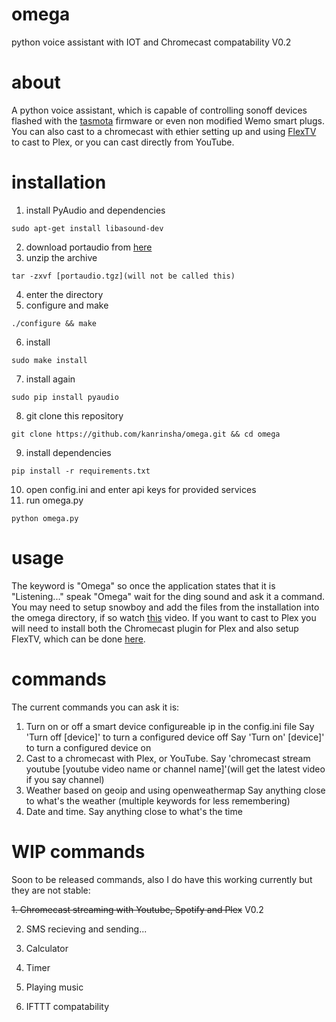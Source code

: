 # omega
python voice assistant with IOT and Chromecast compatability V0.2

# about
A python voice assistant, which is capable of controlling sonoff devices flashed with the [tasmota](https://github.com/arendst/Sonoff-Tasmota) firmware or even non modified Wemo smart plugs. You can also cast to a chromecast with ethier setting up and using [FlexTV](https://github.com/d8ahazard/FlexTV) to cast to Plex, or you can cast directly from YouTube.

# installation
  1. install PyAudio and dependencies 
```
sudo apt-get install libasound-dev
```
  2. download portaudio from [here](http://portaudio.com/download.html)
  3. unzip the archive
```
tar -zxvf [portaudio.tgz](will not be called this)
```
  4. enter the directory
  5. configure and make
```
./configure && make
```
  6. install
```
sudo make install
```
  7. install again
```
sudo pip install pyaudio
```
  8. git clone this repository
```
git clone https://github.com/kanrinsha/omega.git && cd omega
```
  9. install dependencies
```
pip install -r requirements.txt
```
  10. open config.ini and enter api keys for provided services
  11. run omega.py
```
python omega.py
```
# usage
The keyword is "Omega" so once the application states that it is "Listening..." speak "Omega" wait for the ding sound and ask it a command. You may need to setup snowboy and add the files from the installation into the omega directory, if so watch [this](https://www.youtube.com/watch?v=mUEm05ZAhhI) video. If you want to cast to Plex you will need to install both the Chromecast plugin for Plex and also setup FlexTV, which can be done [here](https://github.com/d8ahazard/FlexTV).
# commands
The current commands you can ask it is:
  1. Turn on or off a smart device configureable ip in the config.ini file
    Say 'Turn off [device]' to turn a configured device off
    Say 'Turn on' [device]' to turn a configured device on
  2. Cast to a chromecast with Plex, or YouTube.
    Say 'chromecast stream youtube [youtube video name or channel name]'(will get the latest video if you say channel)
  3. Weather based on geoip and using openweathermap
    Say anything close to what's the weather (multiple keywords for less remembering)
  4. Date and time.
    Say anything close to what's the time
# WIP commands
Soon to be released commands, also I do have this working currently but they are not stable:

  ~~1. Chromecast streaming with Youtube, Spotify and Plex~~ V0.2
  
  2. SMS recieving and sending...
  
  3. Calculator
  
  4. Timer
  
  5. Playing music
  
  6. IFTTT compatability
  

